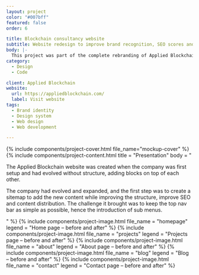 ```yaml
---
layout: project
color: "#007bff"
featured: false
order: 6

title: Blockchain consultancy website
subtitle: Website redesign to improve brand recognition, SEO scores and accessibility
body: |-
  This project was part of the complete rebranding of Applied Blockchain, a blockchain consultancy and development startup. I was brought onboard to redesign and code the website completely in accordance with the company's new brand identity, all the while making sure it aligned with the web best practices of accessibility and improving SEO ranking.
category:
  - Design
  - Code

client: Applied Blockchain
website:
  url: https://appliedblockchain.com/
  label: Visit website
tags:
  - Brand identity
  - Design system
  - Web design
  - Web development

---
```


<div class="section section--fullWidth">
  <div class="section__container">
    {% include components/project-cover.html file_name="mockup-cover" %}
  </div>
</div>

<div class="section">
  <div class="section__container">
  {% include components/project-content.html
    title = "Presentation"
    body = "
      <p>The Applied Blockchain website was created when the company was first setup and had evolved without structure, adding blocks on top of each other.</p>
      <p>The company had evolved and expanded, and the first step was to create a sitemap to add the new content while improving the structure, improve SEO and content distribution. The challenge it brought was to keep the top nav bar as simple as possible, hence the introduction of sub menus.</p>
    "
  %}
  {% include components/project-image.html
    file_name = "homepage"
    legend = "Home page – before and after"
  %}
  {% include components/project-image.html
    file_name = "projects"
    legend = "Projects page – before and after"
  %}
  {% include components/project-image.html
    file_name = "about"
    legend = "About page – before and after"
  %}
  {% include components/project-image.html
    file_name = "blog"
    legend = "Blog – before and after"
  %}
  {% include components/project-image.html
    file_name = "contact"
    legend = "Contact page – before and after"
  %}
  </div>
</div>
